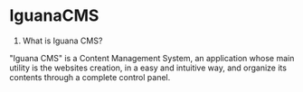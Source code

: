 # IguanaCMS

1) What is Iguana CMS?

"Iguana CMS" is a Content Management System, an application whose main utility is the websites creation, in a easy and intuitive way, and organize its contents through a complete control panel.
